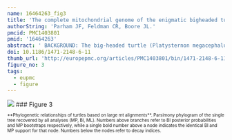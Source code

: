 ```yaml
---
name: 16464263_fig3
title: 'The complete mitochondrial genome of the enigmatic bigheaded turtle (Platysternon): description of unusual genomic features and the reconciliation of phylogenetic hypotheses based on mitochondrial and nuclear DNA.'
authorString: 'Parham JF, Feldman CR, Boore JL.'
pmcid: PMC1403801
pmid: '16464263'
abstract: ' BACKGROUND: The big-headed turtle (Platysternon megacephalum) from east Asia is the sole living representative of a poorly-studied turtle lineage (Platysternidae). It has no close living relatives, and its phylogenetic position within turtles is one of the outstanding controversies in turtle systematics. Platysternon was traditionally considered to be close to snapping turtles (Chelydridae) based on some studies of its morphology and mitochondrial (mt) DNA, however, other studies of morphology and nuclear (nu) DNA do not support that hypothesis. RESULTS: We sequenced the complete mt genome of Platysternon and the nearly complete mt genomes of two other relevant turtles and compared them to turtle mt genomes from the literature to form the largest molecular dataset used to date to address this issue. The resulting phylogeny robustly rejects the placement of Platysternon with Chelydridae, but instead shows that it is a member of the Testudinoidea, a diverse, nearly globally-distributed group that includes pond turtles and tortoises. We also discovered that Platysternon mtDNA has large-scale gene rearrangements and possesses two, nearly identical, control regions, features that distinguish it from all other studied turtles. CONCLUSION: Our study robustly determines the phylogenetic placement of Platysternon and provides a well-resolved outline of major turtle lineages, while demonstrating the significantly greater resolving power of comparing large amounts of mt sequence over that of short fragments. Earlier phylogenies placing Platysternon with chelydrids required a temporal gap in the fossil record that is now unnecessary. The duplicated control regions and gene rearrangements of the Platysternon mtDNA probably resulted from the duplication of part of the genome and then the subsequent loss of redundant genes. Although it is possible that having two control regions may provide some advantage, explaining why the control regions would be maintained while some of the duplicated genes were eroded, examples of this are rare. So far, duplicated control regions have been reported for mt genomes from just 12 clades of metazoans, including Platysternon.'
doi: 10.1186/1471-2148-6-11
thumb_url: 'http://europepmc.org/articles/PMC1403801/bin/1471-2148-6-11-3.gif'
figure_no: 3
tags:
  - eupmc
  - figure
---
```

<img src='http://europepmc.org/articles/PMC1403801/bin/1471-2148-6-11-3.jpg' style='max-height: 300px'>
### Figure 3
<p style='font-size: 10px;'>**Phylogenetic relationships of turtles based on large mt alignments**. Parsimony phylogram of the single tree recovered by all analyses (MP, BI, ML). Numbers above branches refer to BI posterior probabilities and MP bootstraps respectively, while a single bold number above a node indicates the identical BI and MP support for that node. Numbers below the nodes refer to decay indices.</p>